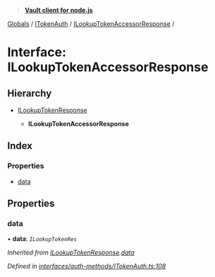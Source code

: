 > **[Vault client for node.js](../README.md)**

[Globals](../globals.md) / [ITokenAuth](../modules/itokenauth.md) / [ILookupTokenAccessorResponse](itokenauth.ilookuptokenaccessorresponse.md) /

# Interface: ILookupTokenAccessorResponse

## Hierarchy

* [ILookupTokenResponse](itokenauth.ilookuptokenresponse.md)

  * **ILookupTokenAccessorResponse**

## Index

### Properties

* [data](itokenauth.ilookuptokenaccessorresponse.md#data)

## Properties

###  data

• **data**: *`ILookupTokenRes`*

*Inherited from [ILookupTokenResponse](itokenauth.ilookuptokenresponse.md).[data](itokenauth.ilookuptokenresponse.md#data)*

*Defined in [interfaces/auth-methods/ITokenAuth.ts:108](https://github.com/theogravity/vault-tacular/blob/68ec17c/src/interfaces/auth-methods/ITokenAuth.ts#L108)*